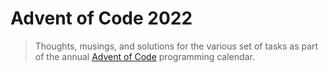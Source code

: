 # Advent of Code 2022

> Thoughts, musings, and solutions for the various set of tasks as part
> of the annual [Advent of Code][] programming calendar.


[Advent of Code]: <https://adventofcode.com/>
